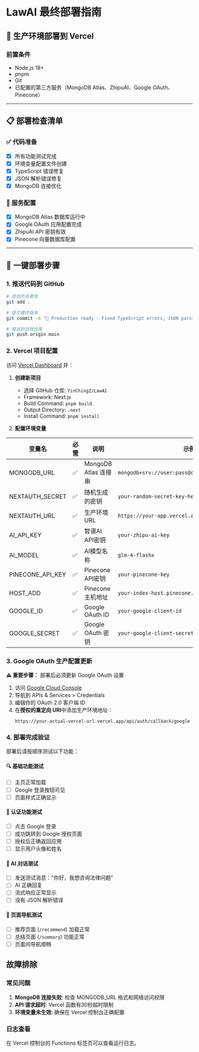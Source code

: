 # LawAI 最终部署指南

## 🚀 生产环境部署到 Vercel

### 前置条件
- Node.js 18+
- pnpm
- Git
- 已配置的第三方服务（MongoDB Atlas、ZhipuAI、Google OAuth、Pinecone）

---

## 📋 部署检查清单

### ✅ 代码准备
- [x] 所有功能测试完成
- [x] 环境变量配置文件创建
- [x] TypeScript 错误修复
- [x] JSON 解析错误修复
- [x] MongoDB 连接优化

### 🔧 服务配置
- [x] MongoDB Atlas 数据库运行中
- [x] Google OAuth 应用配置完成
- [x] ZhipuAI API 密钥有效
- [x] Pinecone 向量数据库配置

---

## 🚀 一键部署步骤

### 1. 推送代码到 GitHub
```bash
# 添加所有更改
git add .

# 提交最终版本
git commit -m "🚀 Production ready - Fixed TypeScript errors, JSON parsing, and MongoDB connection"

# 推送到远程仓库
git push origin main
```

### 2. Vercel 项目配置

访问 [Vercel Dashboard](https://vercel.com/dashboard) 并：

1. **创建新项目**
   - 选择 GitHub 仓库: `YinChingZ/LawAI`
   - Framework: Next.js
   - Build Command: `pnpm build`
   - Output Directory: `.next`
   - Install Command: `pnpm install`

2. **配置环境变量**

| 变量名 | 必需 | 说明 | 示例值 |
|--------|------|------|--------|
| MONGODB_URL | ✅ | MongoDB Atlas 连接串 | `mongodb+srv://user:pass@cluster.mongodb.net/lawai` |
| NEXTAUTH_SECRET | ✅ | 随机生成的密钥 | `your-random-secret-key-here` |
| NEXTAUTH_URL | ✅ | 生产环境URL | `https://your-app.vercel.app` |
| AI_API_KEY | ✅ | 智谱AI API密钥 | `your-zhipu-ai-key` |
| AI_MODEL | ✅ | AI模型名称 | `glm-4-flashx` |
| PINECONE_API_KEY | ✅ | Pinecone API密钥 | `your-pinecone-key` |
| HOST_ADD | ✅ | Pinecone 主机地址 | `your-index-host.pinecone.io` |
| GOOGLE_ID | ✅ | Google OAuth ID | `your-google-client-id` |
| GOOGLE_SECRET | ✅ | Google OAuth 密钥 | `your-google-client-secret` |

### 3. Google OAuth 生产配置更新

**⚠️ 重要步骤：** 部署后必须更新 Google OAuth 设置

1. 访问 [Google Cloud Console](https://console.cloud.google.com/)
2. 导航到 APIs & Services > Credentials
3. 编辑你的 OAuth 2.0 客户端 ID
4. 在**授权的重定向 URI**中添加生产环境地址：
   ```
   https://your-actual-vercel-url.vercel.app/api/auth/callback/google
   ```

### 4. 部署完成验证

部署后请按顺序测试以下功能：

#### 🔍 基础功能测试
- [ ] 主页正常加载
- [ ] Google 登录按钮可见
- [ ] 页面样式正确显示

#### 🔐 认证功能测试  
- [ ] 点击 Google 登录
- [ ] 成功跳转到 Google 授权页面
- [ ] 授权后正确返回应用
- [ ] 显示用户头像和姓名

#### 🤖 AI 对话测试
- [ ] 发送测试消息："你好，我想咨询法律问题"
- [ ] AI 正确回复
- [ ] 流式响应正常显示
- [ ] 没有 JSON 解析错误

#### 📱 页面导航测试
- [ ] 推荐页面 (`/recommend`) 加载正常
- [ ] 总结页面 (`/summary`) 功能正常
- [ ] 页面间导航顺畅

## 故障排除

### 常见问题
1. **MongoDB 连接失败**: 检查 MONGODB_URL 格式和网络访问权限
2. **API 请求超时**: Vercel 函数有30秒超时限制
3. **环境变量未生效**: 确保在 Vercel 控制台正确配置

### 日志查看
在 Vercel 控制台的 Functions 标签页可以查看运行日志。